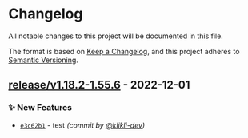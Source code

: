 # Changelog
All notable changes to this project will be documented in this file.

The format is based on [Keep a Changelog](https://keepachangelog.com/en/1.0.0/),
and this project adheres to [Semantic Versioning](https://semver.org/spec/v2.0.0.html).

## [release/v1.18.2-1.55.6] - 2022-12-01
### :sparkles: New Features
- [`e3c62b1`](https://github.com/klikli-dev/test-gh-actions/commit/e3c62b164dae974153bc7bf6e36e3aaf001372b7) - test *(commit by [@klikli-dev](https://github.com/klikli-dev))*


[release/v1.18.2-1.55.6]: https://github.com/klikli-dev/test-gh-actions/compare/release/v1.18.2-1.55.5...release/v1.18.2-1.55.6